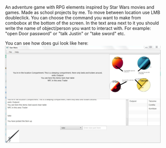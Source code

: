 An adventure game with RPG elements inspired by Star Wars movies and games. Made as school projects by me. To move between location use 
LMB doubleclick. You can choose the command you want to make from combobox at the bottom of the screen. In the text area next to it you 
should write the name of object/person you want to interact with. For example: "open Door password" or "talk Justin" or "take sword" etc. 

You can see how does gui look like here: 
![Example](StarWars.jpg "How does it look like")
